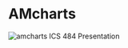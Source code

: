 # AMcharts
![amcharts](https://avatars1.githubusercontent.com/u/1116146?s=460&v=4)
ICS 484 Presentation
